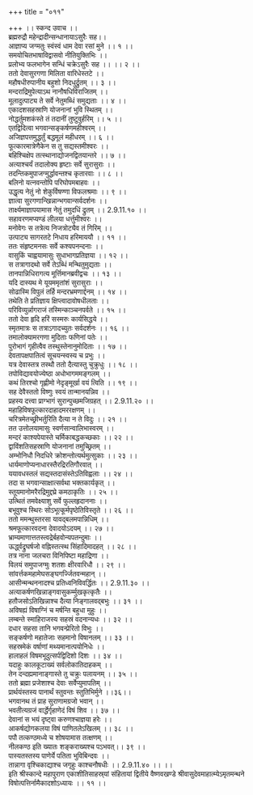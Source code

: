 +++
title = "०११"

+++
।। स्कन्द उवाच ।।  
ब्रह्मरुद्रौ महेन्द्रादीन्सन्धानायाऽसुरैः सह।।  
आज्ञाप्य जग्मतुः स्वंस्वं धाम देवा रसां मुने ।। १ ।।  
समयोचितभाषाविद्वासवो नीतियुक्तिभिः ।।  
प्रलोभ्य फलभागेन सन्धिं चक्रेऽसुरैः सह ।। ।। २ ।।  
ततो देवासुरगणा मिलिता वारिधेस्तटे ।।  
महौषधीरुपानीय बहुशो निदधुर्द्रुतम् ।। ३ ।।  
मन्दराद्रिमुपेत्याऽथ नानौषधिविराजितम् ।।  
मूलादुत्पाट्य ते सर्वे नेतुमब्धिं समुद्यताः ।। ४ ।।  
एकादशसहस्राणि योजनानां भुवि स्थितम् ।।  
नोद्धर्तुमशकंस्ते तं तदानीं तुष्टुवुर्हरिम् ।। ५ ।।  
एतद्विदित्वा भगवान्सङ्कर्षणमहीश्वरम् ।।  
अजिज्ञपत्तमुद्धर्तुं बद्धमूलं महीधरम् ।। ६ ।।  
फूत्कारमात्रेणैकेन स तु सद्यस्तमीश्वरः ।।  
बहिश्चिक्षेप तत्स्थानाद्योजनद्वितयान्तरे ।। ७ ।।  
अत्याश्चर्यं तदालोक्य हृष्टाः सर्वे सुरासुराः ।।  
तदन्तिकमुपाजग्मुर्द्धावन्तश्च कृतारवाः ।। ८ ।।  
बलिनो यत्नवन्तोपि परिघोपमबाहवः ।।  
उद्धृत्य नेतुं नो शेकुर्विषण्णा विफलश्रमाः ।। ९ ।।  
ज्ञात्वा सुरगणान्खिन्नान्भगवान्सर्वदर्शनः ।।  
तार्क्ष्यमाज्ञापयामास नेतुं तमुदधिं द्रुतम् ।। 2.9.11.१० ।।  
सहावरणमप्यण्डं लीलया धर्त्तुमीश्वरः ।।  
मनोवेगः स तत्रेत्य निजत्रोट्यैव तं गिरिम् ।।  
उत्पाट्य सागरतटे निधाय हरिमाययौ ।। ११ ।।  
ततः संहृष्टमनसः सर्वे कश्यपनन्दनाः ।।  
वासुकिं चाह्वयामासुः सुधाभागप्रतिज्ञया ।। १२ ।।  
स तत्रागादथो सर्वे तेऽब्धिं मन्थितुमुद्यताः ।।  
तानपान्निधिरागत्य मूर्त्तिमानब्रवीद्वचः ।। १३ ।।  
यदि दास्यथ मे यूयममृतांशं सुरासुराः ।।  
सोढास्मि विपुलं तर्हि मन्दरभ्रमणार्द्दनम् ।। १४ ।।  
तथेति ते प्रतिज्ञाय क्षिप्त्वादावोषधीलताः ।।  
परिविव्युर्न्नागराजं तस्मिन्काञ्चनपर्वते ।। १५ ।।  
ततो देवा हृदि हरिं सस्मरुः कार्यसिद्धये ।।  
स्मृतमात्रः स तत्राऽगादच्युतः सर्वदर्शनः ।। १६ ।।  
तमालोक्यामरगणा मुदिताः फणिनां पतेः ।।  
पुरोभागं गृहीत्वैव तस्थुस्तेनानुमोदिताः ।। १७ ।।  
देवतापक्षपातित्वं सूचयन्स्वस्य च प्रभुः ।।  
यत्र देवास्तत्र तस्थौ ततो दैत्यास्तु चुक्रुधुः ।। १८ ।।  
तपोविद्यावयोज्येष्ठा अधोभागममङ्गलम् ।।  
कथं तिरश्चो गृह्णीमो नेदृङ्मूर्खा वयं त्विति ।। १९ ।।  
सह देवैस्ततो विष्णुः स्वयं तान्मानयन्निव ।।  
प्रहस्य दत्त्वा प्राग्भागं सुरान्पुच्छमजिग्रहत् ।। 2.9.11.२० ।।  
महाहिविषफूत्कारदाहादमररक्षणम् ।।  
चरित्रमेतच्छ्रीभर्तुरिति दैत्या न ते विदुः ।। २१ ।।  
तत उत्तोलयामासुः स्वर्णसान्वालिभास्वरम् ।।  
मन्दरं काश्यपेयास्ते चर्मिकाबद्धकच्छकाः ।। २२ ।।  
द्वाविंशतिसहस्राणि योजनानां तमुच्छ्रितम् ।।  
अम्भोनिधौ निदधिरे क्रोशन्तोत्यर्थमुत्सुकाः ।। २३ ।।  
धार्यमाणोप्यनाधारस्तैरद्रिरतिगौरवात् ।।  
ययावधस्तलं सद्यस्तदासंस्तेऽतिविह्वलाः ।। २४ ।।  
तदा स भगवान्साक्षात्सर्वथा भक्तकार्यकृत् ।।  
स्तूयमानोमरैरद्रिमुद्दघ्रे कमठाकृतिः ।। २५ ।।  
उत्थितं तमवेक्ष्याशु सर्वे फुल्लहृदाननाः ।।  
बभूवुश्च स्थिरः सोऽभूत्कूर्मपृष्ठेतिविस्तृते ।। २६ ।।  
ततो ममन्थुस्तरसा यावद्बलमपान्निधिम् ।।  
श्रमफूत्कारवदना देवादयोऽदयम् ।। २७ ।।  
भ्राम्यमाणात्ततस्त्वद्रेर्बहवोन्यपतन्दुमाः ।।  
ऊर्द्ध्वद्रुघर्षजो वह्निस्तत्स्थ सिंहादिमादहत् ।। २८ ।।  
तत्र नाना जलचरा विनिपिष्टा महाद्रिणा ।।  
विलयं समुपाजग्मुः शतशः क्षीरवारिधौ ।। २९ ।।  
सांवर्त्तकमहामेघसङ्घगर्ज्जितवन्महान् ।।  
आसीन्मन्थननादश्च प्रतिध्वनिविवर्द्धितः ।। 2.9.11.३० ।।  
अत्याकर्षणखिन्नाङ्गवासुकर्म्मुखकृत्कृतैः ।।  
हतौजसोऽतिखिन्नाश्च दैत्या निङ्गालवद्बभुः ।। ३१ ।।  
अविषह्यं विषाग्निं च मर्षन्ति बहुधा मुहुः ।।  
लम्बन्ते स्माहिराजस्य सहस्रं वदनान्यधः ।। ३२ ।।  
दधार सहसा तानि भगवन्प्रेरितो विभुः ।।  
सङ्कर्षणो महातेजाः सहमानो विषानलम् ।। ३३ ।।  
सहस्रमेकं वर्षाणां मथ्यमानात्पयोनिधेः ।।  
हालाहलं विषमभूदुत्सर्पद्विदिशो दिशः ।। ३४ ।।  
यदाहुः कालकूटाख्यं सर्वलोकातिदाहकम् ।।  
तेन दन्दह्यमानाङ्गास्ते तु चक्रुः पलायनम् ।। ३५ ।।  
ततो ब्रह्मा प्रजेशाश्च देवाः सर्वेप्युमापतिम् ।।  
प्रार्थयंस्तस्य पानार्थं स्तुवन्तः स्तुतिभिर्मुने ।।३६।।  
भगवानथ तं प्राह सुराणामग्रजो भवान् ।।  
भवतीत्यग्रजं वार्द्धेर्गृहाणेदं विषं शिव ।। ३७ ।।  
देवानां स भयं दृष्ट्वा करुणश्चाज्ञया हरेः ।।  
आकर्षद्योगकलया विषं पाणितलेऽखिलम् ।। ३८ ।।  
पपौ तत्कण्ठमध्ये च शोषयामास तत्क्षणम् ।।  
नीलकण्ठ इति ख्यातः शङ्कराख्यश्च पऽभवत्।। ३९ ।।  
पास्यतस्तस्य पाणेर्ये पतिता भुविबिन्दवः ।।  
तान्नागा वृश्चिकाद्याश्च जगृहुः काश्चनौषधीः ।। 2.9.11.४० ।। ।।  
इति श्रीस्कान्दे महापुराण एकाशीतिसाहस्र्यां संहितायां द्वितीये वैष्णवखण्डे श्रीवासुदेवमाहात्म्येऽमृतमन्थने विषोत्पत्तिर्नामैकादशोऽध्यायः ।। ११ ।।